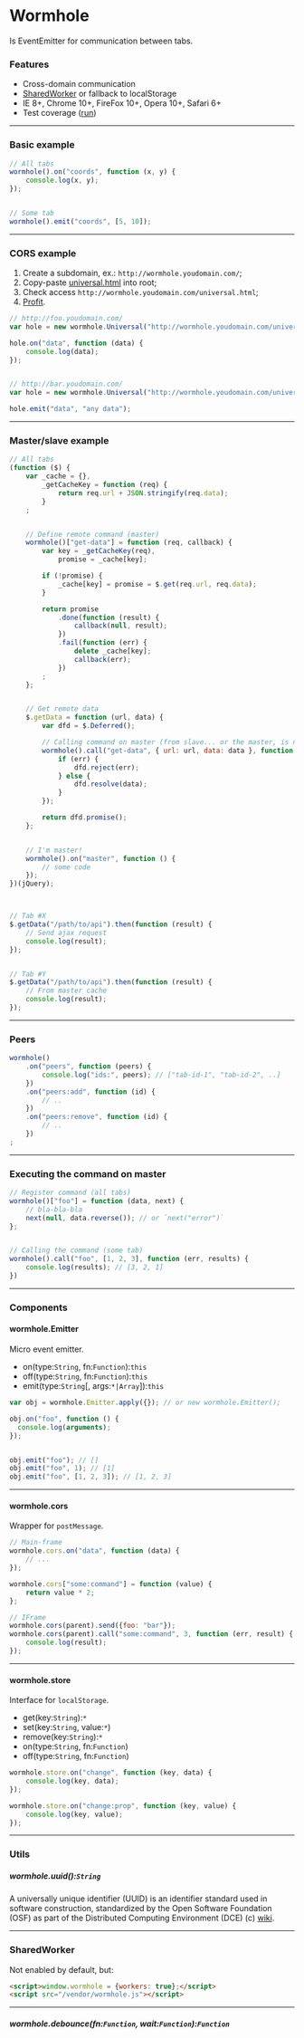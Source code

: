 # Wormhole
Is EventEmitter for communication between tabs.


### Features
 * Cross-domain communication
 * [SharedWorker](#sw) or fallback to localStorage
 * IE 8+, Chrome 10+, FireFox 10+, Opera 10+, Safari 6+
 * Test coverage ([run](http://rubaxa.github.io/wormhole/tests/))


---


### Basic example

```js
// All tabs
wormhole().on("coords", function (x, y) {
	console.log(x, y);
});


// Some tab
wormhole().emit("coords", [5, 10]);
```


---



### CORS example

 1. Create a subdomain, ex.: `http://wormhole.youdomain.com/`;
 2. Copy-paste [universal.html](universal.html) into root;
 3. Check access `http://wormhole.youdomain.com/universal.html`;
 4. [Profit]().


```js
// http://foo.youdomain.com/
var hole = new wormhole.Universal("http://wormhole.youdomain.com/universal.html");

hole.on("data", function (data) {
	console.log(data);
});


// http://bar.youdomain.com/
var hole = new wormhole.Universal("http://wormhole.youdomain.com/universal.html");

hole.emit("data", "any data");
```


---


### Master/slave example

```js
// All tabs
(function ($) {
	var _cache = {},
		_getCacheKey = function (req) {
			return req.url + JSON.stringify(req.data);
		}
	;


	// Define remote command (master)
	wormhole()["get-data"] = function (req, callback) {
		var key = _getCacheKey(req),
			promise = _cache[key];

		if (!promise) {
			_cache[key] = promise = $.get(req.url, req.data);
		}

		return promise
			.done(function (result) {
				callback(null, result);
			})
			.fail(function (err) {
				delete _cache[key];
				callback(err);
			})
		;
	};


	// Get remote data
	$.getData = function (url, data) {
		var dfd = $.Deferred();

		// Calling command on master (from slave... or the master, is not important)
		wormhole().call("get-data", { url: url, data: data }, function (err, data) {
			if (err) {
				dfd.reject(err);
			} else {
				dfd.resolve(data);
			}
		});

		return dfd.promise();
	};


	// I'm master!
	wormhole().on("master", function () {
		// some code
	});
})(jQuery);



// Tab #X
$.getData("/path/to/api").then(function (result) {
	// Send ajax request
	console.log(result);
});


// Tab #Y
$.getData("/path/to/api").then(function (result) {
	// From master cache
	console.log(result);
});
```


---


### Peers

```js
wormhole()
	.on("peers", function (peers) {
		console.log("ids:", peers); // ["tab-id-1", "tab-id-2", ..]
	})
	.on("peers:add", function (id) {
		// ..
	})
	.on("peers:remove", function (id) {
		// ..
	})
;
```

---


### Executing the command on master


```js
// Register command (all tabs)
wormhole()["foo"] = function (data, next) {
	// bla-bla-bla
	next(null, data.reverse()); // or `next("error")`
};


// Calling the command (some tab)
wormhole().call("foo", [1, 2, 3], function (err, results) {
	console.log(results); // [3, 2, 1]
})
```


---


### Сomponents


#### wormhole.Emitter
Micro event emitter.

 * on(type:`String`, fn:`Function`):`this`
 * off(type:`String`, fn:`Function`):`this`
 * emit(type:`String`[, args:`*|Array`]):`this`

```js
var obj = wormhole.Emitter.apply({}); // or new wormhole.Emitter();

obj.on("foo", function () {
  console.log(arguments);
});


obj.emit("foo"); // []
obj.emit("foo", 1); // [1]
obj.emit("foo", [1, 2, 3]); // [1, 2, 3]
```


---


#### wormhole.cors
Wrapper for `postMessage`.

```js
// Main-frame
wormhole.cors.on("data", function (data) {
	// ...
});

wormhole.cors["some:command"] = function (value) {
	return value * 2;
};

// IFrame
wormhole.cors(parent).send({foo: "bar"});
wormhole.cors(parent).call("some:command", 3, function (err, result) {
	console.log(result);
});
```

---


#### wormhole.store
Interface for `localStorage`.

 * get(key:`String`):`*`
 * set(key:`String`, value:`*`)
 * remove(key:`String`):`*`
 * on(type:`String`, fn:`Function`)
 * off(type:`String`, fn:`Function`)

```js
wormhole.store.on("change", function (key, data) {
	console.log(key, data);
});

wormhole.store.on("change:prop", function (key, value) {
	console.log(key, value);
});
```

---

### Utils

##### wormhole.uuid():`String`
A universally unique identifier (UUID) is an identifier standard used in software construction,
standardized by the Open Software Foundation (OSF) as part of the Distributed Computing Environment (DCE)
(c) [wiki](https://en.wikipedia.org/wiki/Universally_unique_identifier).


---

<a name="sw"></a>
### SharedWorker
Not enabled by default, but:

```html
<script>window.wormhole = {workers: true};</script>
<script src="/vendor/wormhole.js"></script>
```

---


##### wormhole.debounce(fn:`Function`, wait:`Function`):`Function`
